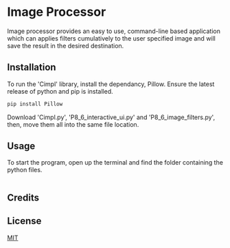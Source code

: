 # Image Processor

Image processor provides an easy to use, command-line based application which can applies filters cumulatively to the user specified image and will save the result in the desired destination.

## Installation
To run the 'Cimpl' library, install the dependancy, Pillow.
Ensure the latest release of python and pip is installed.
```bash
pip install Pillow
```
Download 'Cimpl.py', 'P8_6_interactive_ui.py' and 'P8_6_image_filters.py', then, move them all into the same file location.

## Usage
To start the program, open up the terminal and find the folder containing the python files. 

```bash

```

## Credits


## License
[MIT](https://choosealicense.com/licenses/mit/)
